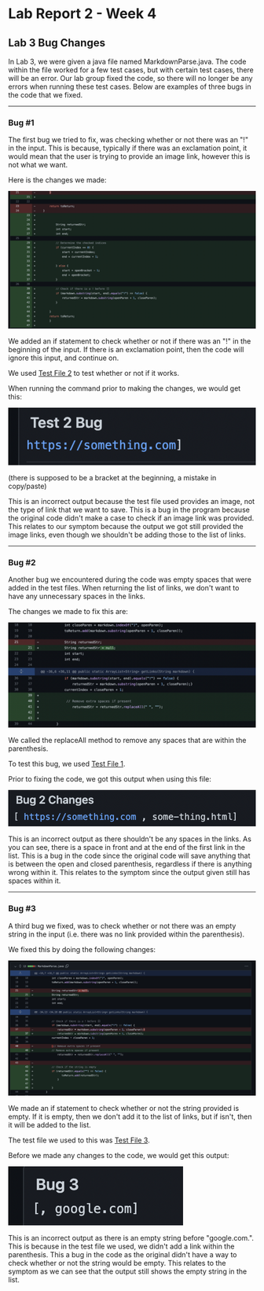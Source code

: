 # Lab Report 2 - Week 4

## Lab 3 Bug Changes

In Lab 3, we were given a java file named MarkdownParse.java. The code within the file worked for a few test cases, but with certain test cases, there will be an error. Our lab group fixed the code, so there will no longer be any errors when running these test cases. Below are examples of three bugs in the code that we fixed.

---

### Bug #1
The first bug we tried to fix, was checking whether or not there was an "!" in the input. This is because, typically if there was an exclamation point, it would mean that the user is trying to provide an image link, however this is not what we want. 

Here is the changes we made:

![Image](BugChange1.png) 

We added an if statement to check whether or not if there was an "!" in the beginning of the input. If there is an exclamation point, then the code will ignore this input, and continue on. 

We used [Test File 2](https://github.com/asurek1/markdown-parser2/blob/main/test-file2.md) to test whether or not if it works. 

When running the command prior to making the changes, we would get this:

![Image](Bug1.png)

(there is supposed to be a bracket at the beginning, a mistake in copy/paste)


This is an incorrect output because the test file used provides an image, not the type of link that we want to save. This is a bug in the program because the original code didn't make a case to check if an image link was provided. This relates to our symptom because the output we got still provided the image links, even though we shouldn't be adding those to the list of links. 

---
### Bug #2
Another bug we encountered during the code was empty spaces that were added in the test files. When returning the list of links, we don't want to have any unnecessary spaces in the links.

The changes we made to fix this are: 

![Image](BugChange2.png)

We called the replaceAll method to remove any spaces that are within the parenthesis. 

To test this bug, we used [Test File 1](https://github.com/asurek1/markdown-parser2/blob/main/test-file.md).

Prior to fixing the code, we got this output when using this file:

![Image](Bug2.png)

This is an incorrect output as there shouldn't be any spaces in the links. As you can see, there is a space in front and at the end of the first link in the list. This is a bug in the code since the original code will save anything that is between the open and closed parenthesis, regardless if there is anything wrong within it. This relates to the symptom since the output given still has spaces within it.

---
### Bug #3
A third bug we fixed, was to check whether or not there was an empty string in the input (i.e. there was no link provided within the parenthesis). 

We fixed this by doing the following changes:

![Image](BugChange3.png)

We made an if statement to check whether or not the string provided is empty. If it is empty, then we don't add it to the list of links, but if isn't, then it will be added to the list.

The test file we used to this was [Test File 3](https://github.com/asurek1/markdown-parser2/blob/main/test-file3.md).

Before we made any changes to the code, we would get this output:

![Image](Bug3.png)

This is an incorrect output as there is an empty string before "google.com.". This is because in the test file we used, we didn't add a link within the parenthesis. This a bug in the code as the original didn't have a way to check whether or not the string would be empty. This relates to the symptom as we can see that the output still shows the empty string in the list.